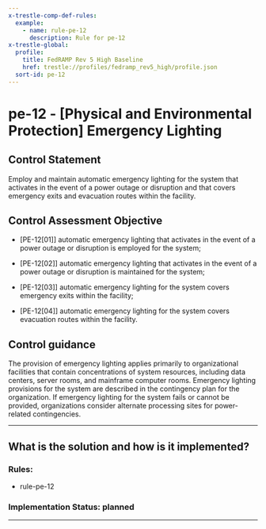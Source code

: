 ```yaml
---
x-trestle-comp-def-rules:
  example:
    - name: rule-pe-12
      description: Rule for pe-12
x-trestle-global:
  profile:
    title: FedRAMP Rev 5 High Baseline
    href: trestle://profiles/fedramp_rev5_high/profile.json
  sort-id: pe-12
---
```


# pe-12 - \[Physical and Environmental Protection\] Emergency Lighting

## Control Statement

Employ and maintain automatic emergency lighting for the system that activates in the event of a power outage or disruption and that covers emergency exits and evacuation routes within the facility.

## Control Assessment Objective

- \[PE-12[01]\] automatic emergency lighting that activates in the event of a power outage or disruption is employed for the system;

- \[PE-12[02]\] automatic emergency lighting that activates in the event of a power outage or disruption is maintained for the system;

- \[PE-12[03]\] automatic emergency lighting for the system covers emergency exits within the facility;

- \[PE-12[04]\] automatic emergency lighting for the system covers evacuation routes within the facility.

## Control guidance

The provision of emergency lighting applies primarily to organizational facilities that contain concentrations of system resources, including data centers, server rooms, and mainframe computer rooms. Emergency lighting provisions for the system are described in the contingency plan for the organization. If emergency lighting for the system fails or cannot be provided, organizations consider alternate processing sites for power-related contingencies.

______________________________________________________________________

## What is the solution and how is it implemented?

<!-- For implementation status enter one of: implemented, partial, planned, alternative, not-applicable -->

<!-- Note that the list of rules under ### Rules: is read-only and changes will not be captured after assembly to JSON -->

<!-- Add control implementation description here for control: pe-12 -->

### Rules:

  - rule-pe-12

### Implementation Status: planned

______________________________________________________________________
